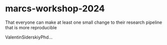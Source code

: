 # marcs-workshop-2024

That everyone can make at least one small change to their research pipeline that is more reproducible


ValentinSiderskiyPhd...
